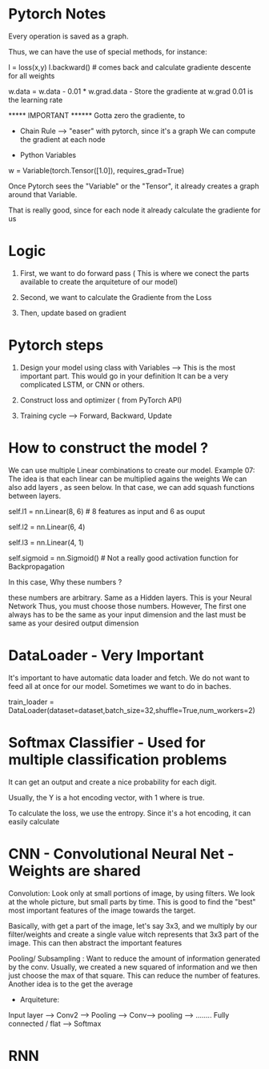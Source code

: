 # Pytorch Notes

Every operation is saved as a graph.

Thus, we can have the use of special methods, for instance:

l = loss(x,y)
l.backward() # comes back and calculate gradiente descente for all weights

w.data = w.data - 0.01 * w.grad.data - Store the gradiente at w.grad
 0.01 is the learning rate



***** IMPORTANT ******
Gotta zero the gradiente, to 



* Chain Rule --> "easer" with pytorch, since it's a graph 
We can compute the gradient at each node


* Python Variables

w = Variable(torch.Tensor([1.0]), requires_grad=True)

Once Pytorch sees the "Variable" or the "Tensor", it already creates a graph around that Variable.

That is really good, since for each node it already calculate the gradiente for us

# Logic


1) First, we want to do forward pass ( This is where we conect the parts available to create the arquiteture of our model)

2) Second, we want to calculate the Gradiente from the Loss

3) Then, update based on gradient


# Pytorch steps

1) Design your model using class with Variables --> This is the most important part. This would go in your definition
   It can be a very complicated LSTM, or CNN or others.

2) Construct loss and optimizer ( from PyTorch API)

3) Training cycle --> Forward, Backward, Update



# How to construct the model ?

We can use multiple Linear combinations to create our model. Example 07:
The idea is that each linear can be multiplied agains the weights
We can also add layers , as seen below. In that case, we can add squash functions between layers.

self.l1 = nn.Linear(8, 6) # 8 features as input and 6 as ouput

self.l2 = nn.Linear(6, 4)

self.l3 = nn.Linear(4, 1)

self.sigmoid = nn.Sigmoid() # Not a really good activation function for Backpropagation

In this case,  Why these numbers ? 

these numbers are arbitrary. Same as a Hidden layers. This is your Neural Network
Thus, you must choose those numbers. 
However, The first one always has to be the same as your input dimension 
and the last must be same as your desired output dimension


# DataLoader - Very Important

It's important to have automatic data loader and fetch. We do not want to feed all at once for our model.
Sometimes we want to do in baches.

train_loader = DataLoader(dataset=dataset,batch_size=32,shuffle=True,num_workers=2)

# Softmax Classifier - Used for multiple classification problems

It can get an output and create a nice probability for each digit.

Usually, the Y is a hot encoding vector, with 1 where is true.

To calculate the loss, we use the entropy. Since it's a hot encoding, it can easily calculate 



# CNN - Convolutional Neural Net - Weights are shared


Convolution: Look only at small portions of image, by using filters. We look at the whole picture, but small parts by time.
This is good to find the "best" most important features of the image towards the target.

Basically, with get a part of the image, let's say 3x3, and we multiply by our filter/weights and create a single value witch represents
that 3x3 part of the image. This can then abstract the important features


Pooling/ Subsampling : Want to reduce the amount of information generated by the conv. Usually, we created a new squared of information
and we then just choose the max of that square. This can reduce the number of features. Another idea is to the get the average


* Arquiteture:

Input layer --> Conv2 --> Pooling --> Conv--> pooling --> ........ Fully connected / flat --> Softmax


# RNN 




